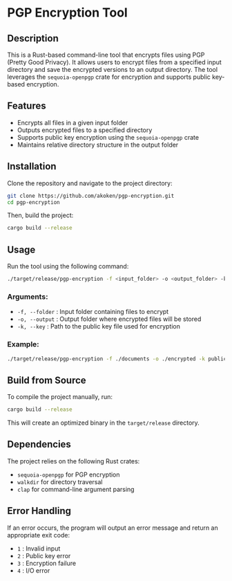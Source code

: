 # PGP Encryption Tool

## Description
This is a Rust-based command-line tool that encrypts files using PGP (Pretty Good Privacy). It allows users to encrypt files from a specified input directory and save the encrypted versions to an output directory. The tool leverages the `sequoia-openpgp` crate for encryption and supports public key-based encryption.

## Features
- Encrypts all files in a given input folder
- Outputs encrypted files to a specified directory
- Supports public key encryption using the `sequoia-openpgp` crate
- Maintains relative directory structure in the output folder

## Installation
Clone the repository and navigate to the project directory:
```sh
git clone https://github.com/akoken/pgp-encryption.git
cd pgp-encryption
```

Then, build the project:
```sh
cargo build --release
```

## Usage
Run the tool using the following command:
```sh
./target/release/pgp-encryption -f <input_folder> -o <output_folder> -k <public_key_file>
```

### Arguments:
- `-f, --folder` : Input folder containing files to encrypt
- `-o, --output` : Output folder where encrypted files will be stored
- `-k, --key`    : Path to the public key file used for encryption

### Example:
```sh
./target/release/pgp-encryption -f ./documents -o ./encrypted -k public-key.asc
```

## Build from Source
To compile the project manually, run:
```sh
cargo build --release
```
This will create an optimized binary in the `target/release` directory.

## Dependencies
The project relies on the following Rust crates:
- `sequoia-openpgp` for PGP encryption
- `walkdir` for directory traversal
- `clap` for command-line argument parsing

## Error Handling
If an error occurs, the program will output an error message and return an appropriate exit code:
- `1` : Invalid input
- `2` : Public key error
- `3` : Encryption failure
- `4` : I/O error
